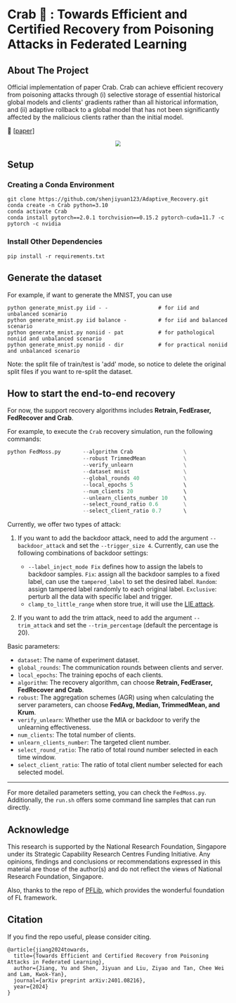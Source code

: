 # Crab 🦀️ : Towards Efficient and Certified Recovery from Poisoning Attacks in Federated Learning

## About The Project
Official implementation of paper Crab. Crab can achieve efficient recovery from poisoning attacks through (i) selective storage of essential historical global models and clients' gradients rather than all historical information, and (ii) adaptive rollback to a global model that has not been significantly affected by the malicious clients rather than the initial model. 

📃 [[paper]](https://arxiv.org/abs/2401.08216)

<center><img src="assets/workflow1.png" style="zoom: 80%;" /></center>

## Setup
### Creating a Conda Environment
```
git clone https://github.com/shenjiyuan123/Adaptive_Recovery.git
conda create -n Crab python=3.10
conda activate Crab
conda install pytorch==2.0.1 torchvision==0.15.2 pytorch-cuda=11.7 -c pytorch -c nvidia
```
### Install Other Dependencies
```
pip install -r requirements.txt
```

## Generate the dataset
For example, if want to generate the MNIST, you can use
```
python generate_mnist.py iid - -                # for iid and unbalanced scenario
python generate_mnist.py iid balance -          # for iid and balanced scenario
python generate_mnist.py noniid - pat           # for pathological noniid and unbalanced scenario   
python generate_mnist.py noniid - dir           # for practical noniid and unbalanced scenario
```
Note: the split file of train/test is 'add' mode, so notice to delete the original split files if you want to re-split the dataset.

## How to start the end-to-end recovery
For now, the support recovery algorithms includes **Retrain, FedEraser, FedRecover and Crab**. 

For example, to execute the `Crab` recovery simulation, run the following commands:
```python
python FedMoss.py       --algorithm Crab                \
                        --robust TrimmedMean            \
                        --verify_unlearn                \
                        --dataset mnist                 \
                        --global_rounds 40              \
                        --local_epochs 5                \   
                        --num_clients 20                \    
                        --unlearn_clients_number 10     \   
                        --select_round_ratio 0.6        \
                        --select_client_ratio 0.7       \  
```
Currently, we offer two types of attack: 
1. If you want to add the backdoor attack, need to add the argument `--backdoor_attack` and set the `--trigger_size 4`. Currently, can use the following combinations of backdoor settings:
    * `--label_inject_mode Fix` defines how to assign the labels to backdoor samples. `Fix`: assign all the backdoor samples to a fixed label, can use the `tampered_label` to set the desired label. `Random`: assign tampered label randomly to each original label. `Exclusive`: perturb all the data with specific label and trigger. 
    * `clamp_to_little_range` when store true, it will use the [LIE attack](https://arxiv.org/abs/1902.06156).

2. If you want to add the trim attack, need to add the argument `--trim_attack` and set the `--trim_percentage` (default the percentage is 20).

Basic parameters:
- `dataset`: The name of experiment dataset.
- `global_rounds`: The communication rounds between clients and server.
- `local_epochs`: The training epochs of each clients. 
- `algorithm`: The recovery algorithm, can choose **Retrain, FedEraser, FedRecover and Crab**.  
- `robust`: The aggregation schemes (AGR) using when calculating the server parameters, can choose **FedAvg, Median, TrimmedMean, and Krum**.
- `verify_unlearn`: Whether use the MIA or backdoor to verify the unlearning effectiveness.
- `num_clients`: The total number of clients.
- `unlearn_clients_number`: The targeted client number.
- `select_round_ratio`: The ratio of total round number selected in each time window.
- `select_client_ratio`: The ratio of total client number selected for each selected model.
---
For more detailed parameters setting, you can check the `FedMoss.py`. Additionally, the `run.sh` offers some command line samples that can run directly.

## Acknowledge
This research is supported by the National Research Foundation, Singapore under its Strategic Capability Research Centres Funding Initiative. Any opinions, findings and conclusions or recommendations expressed in this material are those of the author(s) and do not reflect the views of National Research Foundation, Singapore.

Also, thanks to the repo of [PFLib](https://github.com/TsingZ0/PFLlib), which provides the wonderful foundation of FL framework.

## Citation
If you find the repo useful, please consider citing.
```
@article{jiang2024towards,
  title={Towards Efficient and Certified Recovery from Poisoning Attacks in Federated Learning},
  author={Jiang, Yu and Shen, Jiyuan and Liu, Ziyao and Tan, Chee Wei and Lam, Kwok-Yan},
  journal={arXiv preprint arXiv:2401.08216},
  year={2024}
}
```